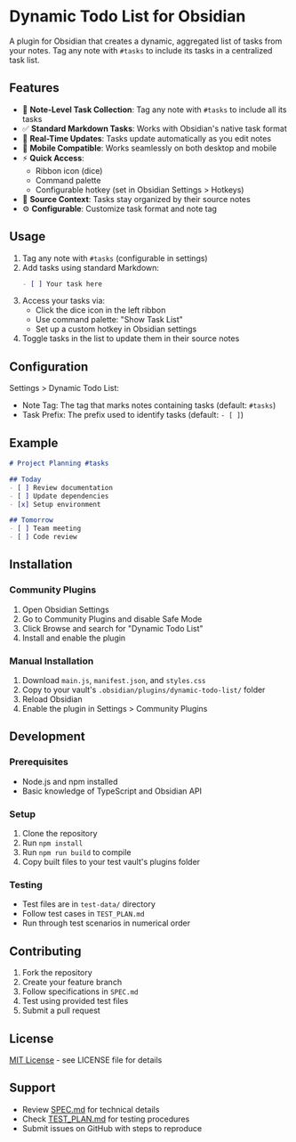 # Dynamic Todo List for Obsidian

A plugin for Obsidian that creates a dynamic, aggregated list of tasks from your notes. Tag any note with `#tasks` to include its tasks in a centralized task list.

## Features

- 📑 **Note-Level Task Collection**: Tag any note with `#tasks` to include all its tasks
- ✅ **Standard Markdown Tasks**: Works with Obsidian's native task format
- 🔄 **Real-Time Updates**: Tasks update automatically as you edit notes
- 📱 **Mobile Compatible**: Works seamlessly on both desktop and mobile
- ⚡ **Quick Access**: 
  - Ribbon icon (dice)
  - Command palette
  - Configurable hotkey (set in Obsidian Settings > Hotkeys)
- 🎨 **Source Context**: Tasks stay organized by their source notes
- ⚙️ **Configurable**: Customize task format and note tag

## Usage

1. Tag any note with `#tasks` (configurable in settings)
2. Add tasks using standard Markdown:
   ```markdown
   - [ ] Your task here
   ```
3. Access your tasks via:
   - Click the dice icon in the left ribbon
   - Use command palette: "Show Task List"
   - Set up a custom hotkey in Obsidian settings
4. Toggle tasks in the list to update them in their source notes

## Configuration

Settings > Dynamic Todo List:
- Note Tag: The tag that marks notes containing tasks (default: `#tasks`)
- Task Prefix: The prefix used to identify tasks (default: `- [ ]`)

## Example

```markdown
# Project Planning #tasks

## Today
- [ ] Review documentation
- [ ] Update dependencies
- [x] Setup environment

## Tomorrow
- [ ] Team meeting
- [ ] Code review
```

## Installation

### Community Plugins
1. Open Obsidian Settings
2. Go to Community Plugins and disable Safe Mode
3. Click Browse and search for "Dynamic Todo List"
4. Install and enable the plugin

### Manual Installation
1. Download `main.js`, `manifest.json`, and `styles.css`
2. Copy to your vault's `.obsidian/plugins/dynamic-todo-list/` folder
3. Reload Obsidian
4. Enable the plugin in Settings > Community Plugins

## Development

### Prerequisites
- Node.js and npm installed
- Basic knowledge of TypeScript and Obsidian API

### Setup
1. Clone the repository
2. Run `npm install`
3. Run `npm run build` to compile
4. Copy built files to your test vault's plugins folder

### Testing
- Test files are in `test-data/` directory
- Follow test cases in `TEST_PLAN.md`
- Run through test scenarios in numerical order

## Contributing

1. Fork the repository
2. Create your feature branch
3. Follow specifications in `SPEC.md`
4. Test using provided test files
5. Submit a pull request

## License

[MIT License](LICENSE) - see LICENSE file for details

## Support

- Review [SPEC.md](SPEC.md) for technical details
- Check [TEST_PLAN.md](TEST_PLAN.md) for testing procedures
- Submit issues on GitHub with steps to reproduce